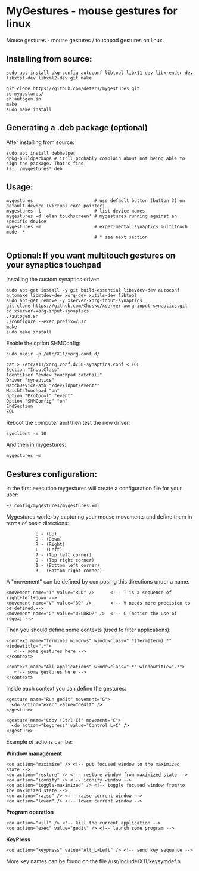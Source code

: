 
MyGestures - mouse gestures for linux
=====================================

 Mouse gestures - mouse gestures / touchpad gestures on linux.

  
Installing from source:
-----------------------

    sudo apt install pkg-config autoconf libtool libx11-dev libxrender-dev libxtst-dev libxml2-dev git make

    git clone https://github.com/deters/mygestures.git
    cd mygestures/
    sh autogen.sh
    make
    sudo make install

Generating a .deb package (optional)
------------------------------------

  After installing from source:

    sudo apt install debhelper
    dpkg-buildpackage # it'll probably complain about not being able to sign the package. That's fine.
    ls ../mygestures*.deb

Usage:
------

    mygestures                       # use default button (button 3) on default device (Virtual core pointer)
    mygestures -l                    # list device names  
    mygestures -d 'elan touchscreen' # mygestures running against an specific device
    mygestures -m                    # experimental synaptics multitouch mode  *
                                     # * see next section

Optional: If you want multitouch gestures on your synaptics touchpad
--------------------------------------------------------------------

 Installing the custom synaptics driver:

    sudo apt-get install -y git build-essential libevdev-dev autoconf automake libmtdev-dev xorg-dev xutils-dev libtool
    sudo apt-get remove -y xserver-xorg-input-synaptics
    git clone https://github.com/Chosko/xserver-xorg-input-synaptics.git
    cd xserver-xorg-input-synaptics
    ./autogen.sh
    ./configure --exec_prefix=/usr
    make
    sudo make install

 Enable the option SHMConfig:

    sudo mkdir -p /etc/X11/xorg.conf.d/

    cat > /etc/X11/xorg.conf.d/50-synaptics.conf < EOL
    Section "InputClass"
    Identifier "evdev touchpad catchall"
    Driver "synaptics"
    MatchDevicePath "/dev/input/event*"
    MatchIsTouchpad "on"
    Option "Protocol" "event"
    Option "SHMConfig" "on"
    EndSection
    EOL

 Reboot the computer and then test the new driver:

    synclient -m 10

 And then in mygestures:

    mygestures -m

Gestures configuration:
-----------------------

  In the first execution mygestures will create a configuration file for your user:

    ~/.config/mygestures/mygestures.xml

  Mygestures works by capturing your mouse movements and define them in terms of basic directions:
  
               U - (Up)
               D - (Down)
               R - (Right)
               L - (Left)
               7 - (Top left corner)
               9 - (Top right corner)
               1 - (Bottom left corner)
               3 - (Bottom right corner)

  A "movement" can be defined by composing this directions under a name.
  
    <movement name="T" value="RLD" />      <!-- T is a sequence of right+left+down -->
    <movement name="V" value="39" />       <!-- V needs more precision to be defined.-->
    <movement name="C" value="U?LDRU?" />  <!-- C (notice the use of regex) -->

  Then you should define some contexts (used to filter applications):
    
    <context name="Terminal windows" windowclass=".*(Term|term).*" windowtitle=".*">
       <!-- some gestures here -->
    </context>
    
    <context name="All applications" windowclass=".*" windowtitle=".*">
       <!-- some gestures here -->
    </context>

   Inside each context you can define the gestures:

    <gesture name="Run gedit" movement="G">
      <do action="exec" value="gedit" />
    </gesture>
    
    <gesture name="Copy (Ctrl+C)" movement="C">
      <do action="keypress" value="Control_L+C" />
    </gesture>
        
   Example of actions can be:
        
 __Window management__
           
    <do action="maximize" /> <!-- put focused window to the maximized state -->
    <do action="restore" /> <!-- restore window from maximized state -->
    <do action="iconify" /> <!-- iconify window -->
    <do action="toggle-maximized" /> <!-- toggle focused window from/to the maximized state -->
    <do action="raise" /> <!-- raise current window -->
    <do action="lower" /> <!-- lower current window -->
            
 __Program operation__
           
    <do action="kill" /> <!-- kill the current application -->
    <do action="exec" value="gedit" /> <!-- launch some program -->
    
 __KeyPress__

    <do action="keypress" value="Alt_L+Left" /> <!-- send key sequence -->

   More key names can be found on the file /usr/include/X11/keysymdef.h
